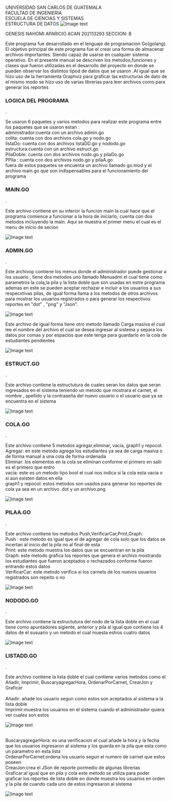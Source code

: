 UNIVERSIDAD SAN CARLOS DE GUATEMALA
<br>FACULTAD DE INGENIERIA 
<br>ESCUELA DE CIENCIAS Y SISTEMAS
<br>ESTRUCTURA DE DATOS 
![Image text](https://upload.wikimedia.org/wikipedia/commons/4/4a/Usac_logo.png)
<div style ="text-aling:rigth"> GENESIS NAHOMI APARICIO ACAN
  202113293
  SECCION: B
  </div>
   
  
<div style ="text-aling:justify">
  <p>    
    Este programa fue desarrollado en el lenguaje de programacion Go(golang). El objetivo principal de este programa fue el crear una forma de almacenar archivos importantes. Siendo capaz de usarse en cualquier sistema operativo. En el presente manual se descriven los metodos,funciones y clases que fueron utilizadas en el desarrollo del proyecto en donde se pueden  observar los distintos tipod de datos que se usaron .Al igual que se hizo uso de la herramienta Graphviz para graficar las estructuras de dato de el mismo modo se hizo uso de varias librerias para leer archivos  como para generar los reportes 
  </p>
  </div>
    <div style ="text-aling:center">
  <p>
    <h3><b> LOGICA DEL PROGRAMA</b></h3>.
</p>
  </div>
  
<div style ="text-aling:justify">
  <p>    
   Se usaron 6 paquetes  y varios metodos para realizar este programa entre los paquetes que se usaron estan :
    <br>administrador:cuenta con un archivo admin.go
    <br>colita: cuenta con dos archivos  cola.go y nodo.go
   <br> listaDo: cuenta con dos archivos listaDD.go y nododo.go
     <br> estructura:cuenta con un archivo estruct.go
   <br> PilaDoble: cuenta con dos archivos nodo.go y pilaDo.go
    <br>PPila : cuenta con dos archivos nodo.go y pilaA.go
     <br>fuera de estos paquetes se encuenta un archivo llamado go.mod y el archivo main.go que son indispensables para el funcionamiento del programa        
  </p>
  </div>
</div>
    <div style ="text-aling:center">
  <p>
    <h3><b> MAIN.GO </b></h3>.
</p>
  </div>
  <div style ="text-aling:justify">
  <p>    
  Este archivo contiene en su interior la funcion main la cual hace que el programa comience a funcionar a la hora de iniciarlo, cuenta con dos metodos incluyendo la main. Aqui se muestra el primer menu el cual es el menu de inicio de secion 
  </p>
  </div>


   ![Image text](https://raw.githubusercontent.com/Nahomi-Aparicio/EDD_1S2023_PY_202113293/main/EDD_Proyecto1_Fase1/imagenesdel%20manual/main.PNG?token=GHSAT0AAAAAAB7AG43LTHHTHWQEFOZVGL5YY72LGRA)
 
 
<div style ="text-aling:center">
  <p>
    <h3><b> ADMIN.GO </b></h3>.
</p>
  </div>
  
  
<div style ="text-aling:justify">
  <p>    
  Este archivop contiene los menus donde el administrador puede gestionar a los usuario , tiene dos metodos uno llamado Menuadmi el cual tiene como parametros la cola,la pila y la lista doble que son usadas en estre programa ademas  en este se pueden aceptar rechazar e incluir a los usuarios a sus respecxtivas pilas, de igual forma llama a los metodos de otros archivos para mostrar los usuarios registrados o para generar los respectivos reportes en "dot" , "png" y "Json".
    </p>
  </div>

   ![Image text](https://raw.githubusercontent.com/Nahomi-Aparicio/EDD_1S2023_PY_202113293/main/EDD_Proyecto1_Fase1/imagenesdel%20manual/admin.PNG?token=GHSAT0AAAAAAB7AG43LMOEZ7WOEPOLFUNSYY72MEHQ)
 

 
  <div style ="text-aling:justify">
  <p>    
 Este archivo de igual forma tiene otro metodo llamado Carga masiva el cual lee el nombre del archivo el cual se desea ingresar al sistema y separa los datos por comas y por espacios que este tenga para guardarlo en la cola de estudiantes pendientes 
    </p>
  </div>
 
 
 
 
 
  ![Image text]( https://raw.githubusercontent.com/Nahomi-Aparicio/EDD_1S2023_PY_202113293/main/EDD_Proyecto1_Fase1/imagenesdel%20manual/carga%20masiva.PNG?token=GHSAT0AAAAAAB7AG43LAM4SL5SHAOSF3NA4Y72MESA)
  
  <div style ="text-aling:center">
  <p>
    <h3><b> ESTRUCT.GO </b></h3>.
</p>
  </div>
  
   <div style ="text-aling:justify">
  <p>    
Este archivo contiene la estructutura de cuales seran los datos que seran ingresados en el sistema teniendo un metodo que mostrara el carnet, el nombre , apellido y la contraseña del nuevo usuario o el usuario que ya se encuentra en el sistema
    </p>
  </div>
  
   ![Image text](https://raw.githubusercontent.com/Nahomi-Aparicio/EDD_1S2023_PY_202113293/main/EDD_Proyecto1_Fase1/imagenesdel%20manual/estudiantes.PNG?token=GHSAT0AAAAAAB7AG43LDRBDBFETW5NHBDMUY72MT7A)
  
  
 <div style ="text-aling:center">
  <p>
    <h3><b> COLA.GO </b></h3>.
</p>
  </div>

   <div style ="text-aling:justify">
  <p>    
  Este archivo contiene 5 metodos agregar,eliminar, vacia, graph1 y repocol.
  <br>  Agregar: en este metodo agrega los estudiantes ya sea de carga masiva o de forma manual a una cola de forma ordenada
   <br> Eliminar: los elementos en la cola se eliminan conforme el primero en salir es el primero que entro 
     <br> vacia: este es un metodo tipo bool el cual nos indica si la cola esta vacia o si aun existen datos en ella
     <br> graph1 y repocol: estos metodos son usados para generar lso reportes de cola ya sea en un archivo .dot y un archivo.png
    </p>
  </div>
  
 ![Image text](https://raw.githubusercontent.com/Nahomi-Aparicio/EDD_1S2023_PY_202113293/main/EDD_Proyecto1_Fase1/imagenesdel%20manual/cola.PNG?token=GHSAT0AAAAAAB7AG43KDOXDDRRTAGYQKUWEY72MUQA)
 
 
 <div style ="text-aling:center">
  <p>
    <h3><b> PILAA.GO </b></h3>.
</p>
  </div>
  
  
   <div style ="text-aling:justify">
  <p>    
Este archivo contiene los metodos Push,VerificarCar,Print,Graph:
    <br>Push : este metodo es igual que el de agregar de cola solo que los datos se incertan al inicio del la pila no al final de esta
    <br> Print: este metodo muestra los datos que se encuentran en la pila 
    <br>Graph: este metodo grafica los reportes  que genera el archivo mostrando los estudiantes que fueron aceptados o rechazados conforme fueron entrando estos datos
    <br> VerificarCar: este metodo verifica si los carnets de los nuevos usuarios registrados son repeito o no     </p>
</div>
  
  
![Image text](https://raw.githubusercontent.com/Nahomi-Aparicio/EDD_1S2023_PY_202113293/main/EDD_Proyecto1_Fase1/imagenesdel%20manual/pilaA.PNG?token=GHSAT0AAAAAAB7AG43LUECFINCFMASPVRDQY72MYZA)


<div style ="text-aling:center">
  <p>
    <h3><b> NODODO.GO </b></h3>.
</p>
  </div>
  <div style ="text-aling:justify">
  <p>    
Este archivo contiene la estructutura del nodo de la lista doble en el cual tiene como apuntadores sigiente, anterior y pila al igual que contiene los 4 datos de el susuario y un metodo el cual muesta estros cuatro datos 
    </p>
  </div>
  
 ![Image text](https://raw.githubusercontent.com/Nahomi-Aparicio/EDD_1S2023_PY_202113293/main/EDD_Proyecto1_Fase1/imagenesdel%20manual/nododo.PNG?token=GHSAT0AAAAAAB7AG43KAE56UU5ZAX4UJCTUY72M4PQ)


<div style ="text-aling:center">
  <p>
    <h3><b> LISTADD.GO </b></h3>.
</p>
  </div>
  
   <div style ="text-aling:justify">
  <p> 
    Este archivo contiene la lista doble el cual contiene varios metodos como el Añadir, Imprimir, BuscaryagregarHora, OrdenarPorCarnet, CrearJon y Graficar
    <br>
  <br> Añadir: añade los usuario segun como estos son aceptados al sistema a la lista doble
    <br> Imprimir:muestra los usuarios en el sistema cuando el administrador quiera ver cuales son estos   
   </p>
</div>

 ![Image text](https://raw.githubusercontent.com/Nahomi-Aparicio/EDD_1S2023_PY_202113293/main/EDD_Proyecto1_Fase1/imagenesdel%20manual/listaDD.PNG?token=GHSAT0AAAAAAB7AG43L7SV5BPDFKDSVAW6UY72NC4A)

  <div style ="text-aling:justify">
  <p> 
 <br>  BuscaryagregarHora: es una verificacion el cual añade la hora y la fecha que los usuarios ingresaron al sistema y los guarda en la pila que esta como un parametro en esta lista
  <br>  OrdenarPorCarnet:ordena los usuario segun el numero de carnet que estos poseen 
   <br>  CrearJon:crea el JSon de reporte pormedio de algunas librerias 
   <br>  Graficar:al igual que en pila y cola este metodo se utiliza para poder graficar los reportes de lista doble en donde muestra los usuarios en orden y la pila de cuando cada uno de estos ingresaron al sistema
     </p>
</div>

 ![Image text](https://raw.githubusercontent.com/Nahomi-Aparicio/EDD_1S2023_PY_202113293/main/EDD_Proyecto1_Fase1/imagenesdel%20manual/ordenar.PNG?token=GHSAT0AAAAAAB7AG43KAMPX3YOTNA7KR6U6Y72NDEQ)